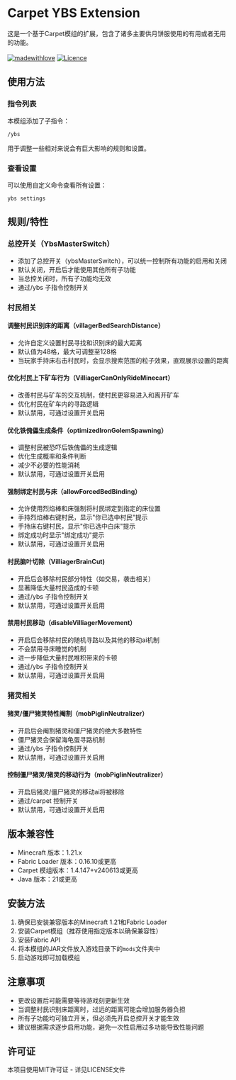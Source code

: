 # Carpet YBS Extension
这是一个基于Carpet模组的扩展，包含了诸多主要供月饼服使用的有用或者无用的功能。<br><br>
[![madewithlove](https://img.shields.io/badge/made_with-%E2%9D%A4-red?style=for-the-badge&labelColor=orange
)](https://github.com/YBS-Server/Carpet-YBS-Addition)
[![Licence](https://img.shields.io/badge/LICENSE-MIT-green.svg?style=for-the-badge)](https://github.com/YBS-Server/Carpet-YBS-Addition/blob/main/LICENSE)
## 使用方法

### 指令列表
本模组添加了子指令：
```
/ybs
```
用于调整一些相对来说会有巨大影响的规则和设置。

### 查看设置
可以使用自定义命令查看所有设置：

```
ybs settings
```

## 规则/特性

### 总控开关（YbsMasterSwitch）
- 添加了总控开关（ybsMasterSwitch），可以统一控制所有功能的启用和关闭
- 默认关闭，开启后才能使用其他所有子功能
- 当总控关闭时，所有子功能均无效
- 通过/ybs 子指令控制开关

### 村民相关

#### 调整村民识别床的距离（villagerBedSearchDistance）
- 允许自定义设置村民寻找和识别床的最大距离
- 默认值为48格，最大可调整至128格
- 当玩家手持床右击村民时，会显示搜索范围的粒子效果，直观展示设置的距离

#### 优化村民上下矿车行为（VilliagerCanOnlyRideMinecart）
- 改善村民与矿车的交互机制，使村民更容易进入和离开矿车
- 优化村民在矿车内的寻路逻辑
- 默认禁用，可通过设置开关启用

#### 优化铁傀儡生成条件（optimizedIronGolemSpawning）
- 调整村民被恐吓后铁傀儡的生成逻辑
- 优化生成概率和条件判断
- 减少不必要的性能消耗
- 默认禁用，可通过设置开关启用

#### 强制绑定村民与床（allowForcedBedBinding）
- 允许使用烈焰棒和床强制将村民绑定到指定的床位置
- 手持烈焰棒右键村民，显示"你已选中村民"提示
- 手持床右键村民，显示"你已选中白床"提示
- 绑定成功时显示"绑定成功"提示
- 默认禁用，可通过设置开关启用

#### 村民脑叶切除（VilliagerBrainCut)
 - 开启后会移除村民部分特性（如交易，袭击相关）
 - 显著降低大量村民造成的卡顿
 - 通过/ybs 子指令控制开关
 - 默认禁用，可通过设置开关启用

#### 禁用村民移动（disableVilliagerMovement）
 - 开启后会移除村民的随机寻路以及其他的移动ai机制
 - 不会禁用寻床睡觉的机制
 - 进一步降低大量村民堆积带来的卡顿
 - 通过/ybs 子指令控制开关
 - 默认禁用，可通过设置开关启用

### 猪灵相关


#### 猪灵/僵尸猪灵特性阉割（mobPiglinNeutralizer）
 - 开启后会阉割猪灵和僵尸猪灵的绝大多数特性
 - 僵尸猪灵会保留海龟蛋寻路机制
 - 通过/ybs 子指令控制开关
 - 默认禁用，可通过设置开关启用

#### 控制僵尸猪灵/猪灵的移动行为（mobPiglinNeutralizer）
 - 开启后猪灵/僵尸猪灵的移动ai将被移除
 - 通过/carpet 控制开关
 - 默认禁用，可通过设置开关启用

## 版本兼容性
- Minecraft 版本：1.21.x
- Fabric Loader 版本：0.16.10或更高
- Carpet 模组版本：1.4.147+v240613或更高
- Java 版本：21或更高

## 安装方法

1. 确保已安装兼容版本的Minecraft 1.21和Fabric Loader
2. 安装Carpet模组（推荐使用指定版本以确保兼容性）
3. 安装Fabric API
4. 将本模组的JAR文件放入游戏目录下的`mods`文件夹中
5. 启动游戏即可加载模组

## 注意事项
- 更改设置后可能需要等待游戏刻更新生效
- 当调整村民识别床距离时，过远的距离可能会增加服务器负担
- 所有子功能均可独立开关，但必须先开启总控开关才能生效
- 建议根据需求逐步启用功能，避免一次性启用过多功能导致性能问题

## 许可证

本项目使用MIT许可证 - 详见LICENSE文件
